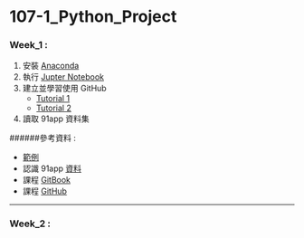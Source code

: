 # 107-1_Python_Project

### Week_1 :
  1. 安裝 [Anaconda](https://www.google.com/url?q=https://www.anaconda.com/download/&sa=D&ust=1536765986428000&usg=AFQjCNHPCgwCeTJAhwvIB0rcx7Z3xSvwwQ)
  2. 執行 [Jupter Notebook](https://www.google.com/url?q=https://jupyter.readthedocs.io/en/latest/install.html%23installing-jupyter-using-anaconda-and-conda&sa=D&ust=1536765986428000&usg=AFQjCNHpujKN_KI7FPbOunCQ7iRfV_jK1A)
  3. 建立並學習使用 GitHub
     * [Tutorial 1](https://www.google.com/url?q=https://youtu.be/XBzUqQbHHhw&sa=D&ust=1536765986429000&usg=AFQjCNGC-VbLL6BQ8z36f7TWUroJdAeNUw)
     * [Tutorial 2](https://www.google.com/url?q=https://youtu.be/ci3W1T88mzw&sa=D&ust=1536765986429000&usg=AFQjCNFH3yWk5DFXgF8fY5dFQ3AO-Eje7A)
  4. 讀取 91app 資料集

######參考資料 :
* [範例](https://github.com/NTU-CSX-Project/107-1PythonSampleCode/tree/master/week_1/course_1) 
* 認識 91app [資料](https://www.google.com/url?q=https://github.com/NTU-CSX-Project/107-1PythonSampleCode/blob/master/week_1/course_1/06%2520-%2520%25E8%25AA%258D%25E8%25AD%259891app%25E8%25B3%2587%25E6%2596%2599.ipynb&sa=D&ust=1536765986430000&usg=AFQjCNG7XEeqV_hZubjDXk4PR8YNYEdLjA)
* 課程 [GitBook](https://pecu.gitbooks.io/python_/content/week1/4-python-basic-i.html)
* 課程 [GitHub](https://github.com/NTU-CSX-Project/107-1PythonSampleCode)

---

### Week_2 :

